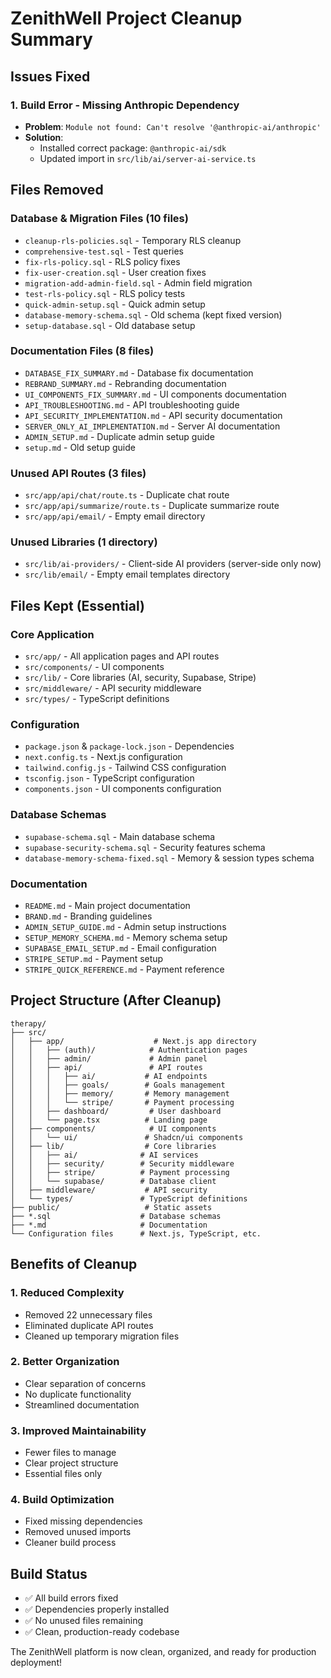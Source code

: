 # ZenithWell Project Cleanup Summary

## Issues Fixed

### 1. Build Error - Missing Anthropic Dependency
- **Problem**: `Module not found: Can't resolve '@anthropic-ai/anthropic'`
- **Solution**: 
  - Installed correct package: `@anthropic-ai/sdk`
  - Updated import in `src/lib/ai/server-ai-service.ts`

## Files Removed

### Database & Migration Files (10 files)
- `cleanup-rls-policies.sql` - Temporary RLS cleanup
- `comprehensive-test.sql` - Test queries
- `fix-rls-policy.sql` - RLS policy fixes
- `fix-user-creation.sql` - User creation fixes
- `migration-add-admin-field.sql` - Admin field migration
- `test-rls-policy.sql` - RLS policy tests
- `quick-admin-setup.sql` - Quick admin setup
- `database-memory-schema.sql` - Old schema (kept fixed version)
- `setup-database.sql` - Old database setup

### Documentation Files (8 files)
- `DATABASE_FIX_SUMMARY.md` - Database fix documentation
- `REBRAND_SUMMARY.md` - Rebranding documentation
- `UI_COMPONENTS_FIX_SUMMARY.md` - UI components documentation
- `API_TROUBLESHOOTING.md` - API troubleshooting guide
- `API_SECURITY_IMPLEMENTATION.md` - API security documentation
- `SERVER_ONLY_AI_IMPLEMENTATION.md` - Server AI documentation
- `ADMIN_SETUP.md` - Duplicate admin setup guide
- `setup.md` - Old setup guide

### Unused API Routes (3 files)
- `src/app/api/chat/route.ts` - Duplicate chat route
- `src/app/api/summarize/route.ts` - Duplicate summarize route
- `src/app/api/email/` - Empty email directory

### Unused Libraries (1 directory)
- `src/lib/ai-providers/` - Client-side AI providers (server-side only now)
- `src/lib/email/` - Empty email templates directory

## Files Kept (Essential)

### Core Application
- `src/app/` - All application pages and API routes
- `src/components/` - UI components
- `src/lib/` - Core libraries (AI, security, Supabase, Stripe)
- `src/middleware/` - API security middleware
- `src/types/` - TypeScript definitions

### Configuration
- `package.json` & `package-lock.json` - Dependencies
- `next.config.ts` - Next.js configuration
- `tailwind.config.js` - Tailwind CSS configuration
- `tsconfig.json` - TypeScript configuration
- `components.json` - UI components configuration

### Database Schemas
- `supabase-schema.sql` - Main database schema
- `supabase-security-schema.sql` - Security features schema
- `database-memory-schema-fixed.sql` - Memory & session types schema

### Documentation
- `README.md` - Main project documentation
- `BRAND.md` - Branding guidelines
- `ADMIN_SETUP_GUIDE.md` - Admin setup instructions
- `SETUP_MEMORY_SCHEMA.md` - Memory schema setup
- `SUPABASE_EMAIL_SETUP.md` - Email configuration
- `STRIPE_SETUP.md` - Payment setup
- `STRIPE_QUICK_REFERENCE.md` - Payment reference

## Project Structure (After Cleanup)

```
therapy/
├── src/
│   ├── app/                    # Next.js app directory
│   │   ├── (auth)/            # Authentication pages
│   │   ├── admin/             # Admin panel
│   │   ├── api/               # API routes
│   │   │   ├── ai/           # AI endpoints
│   │   │   ├── goals/        # Goals management
│   │   │   ├── memory/       # Memory management
│   │   │   └── stripe/       # Payment processing
│   │   ├── dashboard/         # User dashboard
│   │   └── page.tsx          # Landing page
│   ├── components/            # UI components
│   │   └── ui/               # Shadcn/ui components
│   ├── lib/                  # Core libraries
│   │   ├── ai/              # AI services
│   │   ├── security/        # Security middleware
│   │   ├── stripe/          # Payment processing
│   │   └── supabase/        # Database client
│   ├── middleware/           # API security
│   └── types/               # TypeScript definitions
├── public/                   # Static assets
├── *.sql                    # Database schemas
├── *.md                     # Documentation
└── Configuration files      # Next.js, TypeScript, etc.
```

## Benefits of Cleanup

### 1. Reduced Complexity
- Removed 22 unnecessary files
- Eliminated duplicate API routes
- Cleaned up temporary migration files

### 2. Better Organization
- Clear separation of concerns
- No duplicate functionality
- Streamlined documentation

### 3. Improved Maintainability
- Fewer files to manage
- Clear project structure
- Essential files only

### 4. Build Optimization
- Fixed missing dependencies
- Removed unused imports
- Cleaner build process

## Build Status
- ✅ All build errors fixed
- ✅ Dependencies properly installed
- ✅ No unused files remaining
- ✅ Clean, production-ready codebase

The ZenithWell platform is now clean, organized, and ready for production deployment!
